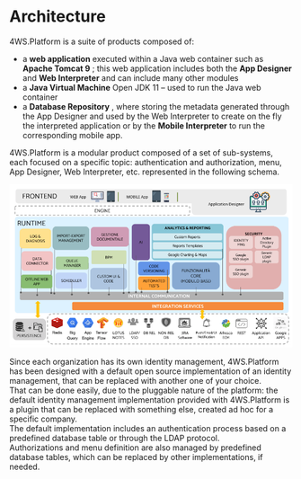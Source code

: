 # Architecture

4WS.Platform is a suite of products composed of:

* a  **web application**  executed within a Java web container such as  **Apache Tomcat 9** ; this web application includes both the  **App Designer**  and  **Web Interpreter**  and can include many other modules
* a  **Java Virtual Machine** Open JDK 11 – used to run the Java web container
* a  **Database Repository** , where storing the metadata generated through the App Designer and used by the Web Interpreter to create on the fly the interpreted application or by the  **Mobile Interpreter**  to run the corresponding mobile app.

4WS.Platform is a modular product composed of a set of sub-systems, each focused on a specific topic: authentication and authorization, menu, App Designer, Web Interpreter, etc. represented in the following schema.

![](../../.gitbook/assets/schermata-2019-09-24-alle-21.35.57.png)

Since each organization has its own identity management, 4WS.Platform has been designed with a default open source implementation of an identity management, that can be replaced with another one of your choice.  
That can be done easily, due to the pluggable nature of the platform: the default identity management implementation provided with 4WS.Platform is a plugin that can be replaced with something else, created ad hoc for a specific company.  
The default implementation includes an authentication process based on a predefined database table or through the LDAP protocol.  
Authorizations and menu definition are also managed by predefined database tables, which can be replaced by other implementations, if needed.

